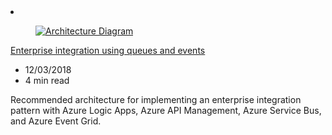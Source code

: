 <!-- Thie file is automatically generated by build/architectures/build_index.py.  Any updates will be lost. -->
<li class="grid-item item-column" data-categories="Integration Developer Tools ">
<article class="card">
    <div class="card-header has-margin-bottom-none" aria-hidden="true">
        <figure class="image diagram has-height-175 has-overflow-hidden level">
            <a href="/azure/architecture/reference-architectures/enterprise-integration/queues-events"><img src="/azure/architecture/browse/thumbs/queues-events.png" class="diagram" alt="Architecture Diagram" data-linktype="relative-path"></a>
        </figure>
    </div>
    <div class="card-content">
        <a class="card-content-title has-margin-top-none" href="/azure/architecture/reference-architectures/enterprise-integration/queues-events">
            <p>Enterprise integration using queues and events</p>
        </a>
        <ul class="card-content-metadata">
            <li>12/03/2018</li>
            <li>4 min read</li>
        </ul>
        <p class="card-content-description">Recommended architecture for implementing an enterprise integration pattern with Azure Logic Apps, Azure API Management, Azure Service Bus, and Azure Event Grid.</p>
        <div class="bottom-to-top-fade is-hidden-mobile"></div>
    </div>
</article>
</li>
